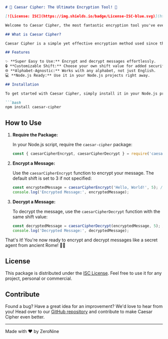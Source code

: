 ```markdown
# 🌟 Caesar Cipher: The Ultimate Encryption Tool! 🌟

[![License: ISC](https://img.shields.io/badge/License-ISC-blue.svg)](https://opensource.org/licenses/ISC)

Welcome to Caesar Cipher, the most fantastic encryption tool you've ever seen! 😄 Secure your messages with a touch of ancient Roman mystique. 🏛️

## What is Caesar Cipher?

Caesar Cipher is a simple yet effective encryption method used since the days of Julius Caesar. It involves shifting letters of the alphabet by a fixed number of positions to encode and decode messages. With this package, you can encrypt and decrypt your messages with ease.

## Features

✨ **Super Easy to Use:** Encrypt and decrypt messages effortlessly.
🔒 **Customizable Shift:** Choose your own shift value for added security.
🌐 **Alphabet-Agnostic:** Works with any alphabet, not just English.
💻 **Node.js Ready:** Use it in your Node.js projects right away.

## Installation

To get started with Caesar Cipher, simply install it in your Node.js project using npm:

```bash
npm install caesar-cipher
```

## How to Use

1. **Require the Package:**

   In your Node.js script, require the `caesar-cipher` package:

   ```javascript
   const { caesarCipherEncrypt, caesarCipherDecrypt } = require('caesar-cipher');
   ```

2. **Encrypt a Message:**

   Use the `caesarCipherEncrypt` function to encrypt your message. The default shift is set to 3 if not specified:

   ```javascript
   const encryptedMessage = caesarCipherEncrypt('Hello, World!', 5); // Shift by 5 positions
   console.log('Encrypted Message:', encryptedMessage);
   ```

3. **Decrypt a Message:**

   To decrypt the message, use the `caesarCipherDecrypt` function with the same shift value:

   ```javascript
   const decryptedMessage = caesarCipherDecrypt(encryptedMessage, 5); // Shift by 5 positions
   console.log('Decrypted Message:', decryptedMessage);
   ```

That's it! You're now ready to encrypt and decrypt messages like a secret agent from ancient Rome! 🕵️‍♂️

## License

This package is distributed under the [ISC License](https://opensource.org/licenses/ISC). Feel free to use it for any project, personal or commercial.

## Contribute

Found a bug? Have a great idea for an improvement? We'd love to hear from you! Head over to our [GitHub repository](https://github.com/gitgud5/caesar-cipher) and contribute to make Caesar Cipher even better.

---

Made with ❤️ by ZeroNine
